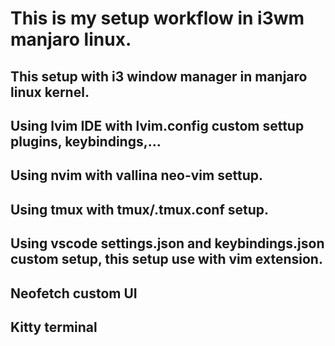 # This is my setup workflow in i3wm manjaro linux.
## This setup with i3 window manager in manjaro linux kernel.
## Using lvim IDE with lvim.config custom settup plugins, keybindings,...
## Using nvim with vallina neo-vim settup.
## Using tmux with tmux/.tmux.conf setup.
## Using vscode settings.json and keybindings.json custom setup, this setup use with vim extension.
## Neofetch custom UI
## Kitty terminal
